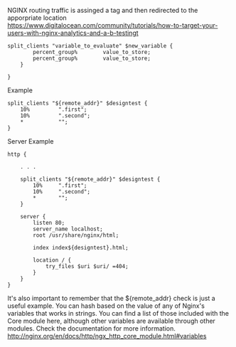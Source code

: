 NGINX routing
traffic is assinged a tag and then redirected to the apporpriate location
https://www.digitalocean.com/community/tutorials/how-to-target-your-users-with-nginx-analytics-and-a-b-testingt
```
split_clients "variable_to_evaluate" $new_variable {
        percent_group%        value_to_store;
        percent_group%        value_to_store;
    }

}
```
Example
```
split_clients "${remote_addr}" $designtest {
    10%         ".first";
    10%         ".second";
    *           "";
}
```
Server Example
```
http {

    . . .

    split_clients "${remote_addr}" $designtest {
        10%     ".first";
        10%     ".second";
        *       "";
    }

    server {
        listen 80;
        server_name localhost;
        root /usr/share/nginx/html;

        index index${designtest}.html;

        location / {
            try_files $uri $uri/ =404;
        }
    }
}
```
It's also important to remember that the ${remote_addr} check is just a useful example. You can hash based on the value of any of Nginx's variables that works in strings. You can find a list of those included with the Core module here, although other variables are available through other modules. Check the documentation for more information.
http://nginx.org/en/docs/http/ngx_http_core_module.html#variables
